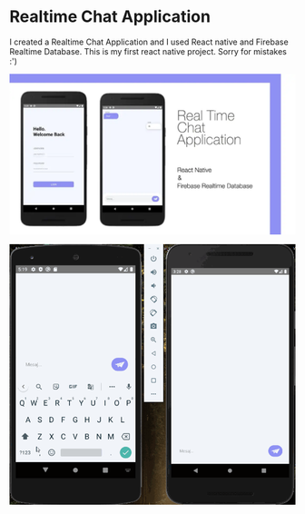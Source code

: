 # Realtime Chat Application
 I created a Realtime Chat Application and I used React native and Firebase Realtime Database.
 This is my first react native project. Sorry for mistakes :')

![Screenshot](https://raw.githubusercontent.com/oguz3/ChatApp--RN/main/screenshot/ChatApp_image.webp)

![Screenshot](https://raw.githubusercontent.com/oguz3/ChatApp--RN/main/screenshot/ChatApp_test.gif)
